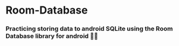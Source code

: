 # Room-Database
### Practicing storing data to android SQLite using the Room Database library for android 🚀🚀
